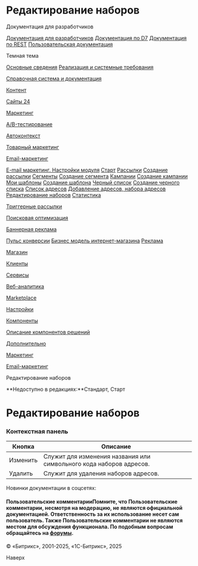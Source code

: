 # Редактирование наборов

Документация для разработчиков

[Документация для разработчиков](https://dev.1c-bitrix.ru/api_help/)
[Документация по D7](https://dev.1c-bitrix.ru/api_d7/)
[Документация по REST](https://dev.1c-bitrix.ru/rest_help/)
[Пользовательская документация](https://dev.1c-bitrix.ru/user_help/)

Темная тема

[Основные сведения](/user_help/index.php)
[Реализация и системные требования](/user_help/reqintro.php)

[Справочная система и документация](/user_help/help/index.php)

[Контент](/user_help/content/index.php)

[Сайты 24](/user_help/sites24/index.php)

[Маркетинг](/user_help/marketing/index.php)

[A/B-тестирование](/user_help/marketing/ab_testing/index.php)

[Автоконтекст](/user_help/marketing/context_adv/index.php)

[Товарный маркетинг](/user_help/marketing/discounts/index.php)

[Email-маркетинг](/user_help/marketing/sender/index.php)

[E-mail маркетинг. Настройки модуля](/user_help/marketing/sender/settings_email_marketing.php)
[Старт](/user_help/marketing/sender/start.php)
[Рассылки](/user_help/marketing/sender/sender_mailing_admin.php)
[Создание рассылки](/user_help/marketing/sender/create.php)
[Сегменты](/user_help/marketing/sender/segments.php)
[Создание сегмента](/user_help/marketing/sender/segment_creation.php)
[Кампании](/user_help/marketing/sender/campaigns.php)
[Создание кампании](/user_help/marketing/sender/campaign_creation.php)
[Мои шаблоны](/user_help/marketing/sender/sender_template_admin.php)
[Создание шаблона](/user_help/marketing/sender/sender_template_edit.php)
[Черный список](/user_help/marketing/sender/black_list.php)
[Создание черного списка](/user_help/marketing/sender/creating_black_list.php)
[Список адресов](/user_help/marketing/sender/sender_contact_admin.php)
[Добавление адресов, набора адресов](/user_help/marketing/sender/sender_contact_import.php)
[Редактирование наборов](/user_help/marketing/sender/editing_sets.php)
[Статистика](/user_help/marketing/sender/sender_statistics.php)

[Триггерные рассылки](/user_help/marketing/triggered_emails/index.php)

[Поисковая оптимизация](/user_help/marketing/seo/index.php)

[Баннерная реклама](/user_help/marketing/advertising/index.php)

[Пульс конверсии](/user_help/marketing/conversion_pulse.php)
[Бизнес модель интернет-магазина](/user_help/marketing/web_store_business_model.php)
[Реклама](/user_help/marketing/ads.php)

[Магазин](/user_help/store/index.php)

[Клиенты](/user_help/clients/index.php)

[Сервисы](/user_help/service/index.php)

[Веб-аналитика](/user_help/statistic/index.php)

[Marketplace](/user_help/marketplace/index.php)

[Настройки](/user_help/settings/index.php)

[Компоненты](/user_help/components/index.php)

[Описание компонентов решений](/user_help/description_decisions/index.php)

[Дополнительно](/user_help/additional/index.php)

[Маркетинг](/user_help/marketing/index.php)

[Email-маркетинг](/user_help/marketing/sender/index.php)

Редактирование наборов

**Недоступно в редакциях:**Стандарт, Старт

# Редактирование наборов

### Контекстная панель

| Кнопка | Описание |
| --- | --- |
| Изменить | Служит для изменения названия или символьного кода наборов адресов. |
| Удалить | Служит для удаления наборов адресов. |

Новинки документации в соцсетях:

#### Пользовательские комментарииПомните, что Пользовательские комментарии, несмотря на модерацию, не являются официальной документацией. Ответственность за их использование несет сам пользователь. Также Пользовательские комментарии не являются местом для обсуждения функционала. По подобным вопросам обращайтесь на [форумы](http://dev.1c-bitrix.ru/community/forums/group1/).

© «Битрикс», 2001-2025, «1С-Битрикс», 2025

Наверх